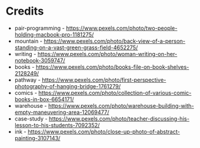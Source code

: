 # Credits

* pair-programming - https://www.pexels.com/photo/two-people-holding-macbook-pro-1181275/
* mountain - https://www.pexels.com/photo/back-view-of-a-person-standing-on-a-vast-green-grass-field-4652275/
* writing - https://www.pexels.com/photo/woman-writing-on-her-notebook-3059747/
* books - https://www.pexels.com/photo/books-file-on-book-shelves-2128249/
* pathway - https://www.pexels.com/photo/first-perspective-photography-of-hanging-bridge-1761279/
* comics - https://www.pexels.com/photo/collection-of-various-comic-books-in-box-6654171/
* warehouse - https://www.pexels.com/photo/warehouse-building-with-empty-maneuvering-area-12069477/
* case-study - https://www.pexels.com/photo/teacher-discussing-his-lesson-to-his-students-7092352/
* ink - https://www.pexels.com/photo/close-up-photo-of-abstract-painting-3107143/